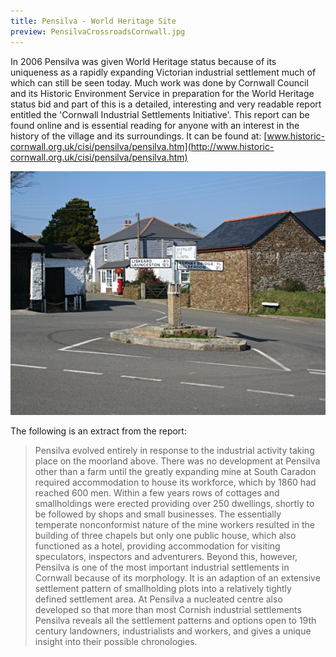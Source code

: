 ```yaml
---
title: Pensilva - World Heritage Site
preview: PensilvaCrossroadsCornwall.jpg
---
```


In 2006 Pensilva was given World Heritage status because of its uniqueness as a rapidly expanding Victorian industrial settlement much of which can still be seen today. Much work was done by Cornwall Council and its Historic Environment Service in preparation for the World Heritage status bid and part of this is a detailed, interesting and very readable report entitled the 'Cornwall Industrial Settlements Initiative'. This report can be found online and is essential reading for anyone with an interest in the history of the village and its surroundings. It can be found at: [www.historic-cornwall.org.uk/cisi/pensilva/pensilva.htm](http://www.historic-cornwall.org.uk/cisi/pensilva/pensilva.htm)

![Pensilva crossroads](./pensilva-world-heritage-site/PensilvaCrossroadsCornwall.jpg)

The following is an extract from the report:

> <span>Pensilva evolved entirely in response to the industrial activity taking place on the moorland above. There was no development at Pensilva other than a farm until the greatly expanding mine at South Caradon required accommodation to house its workforce, which by 1860 had reached 600 men. Within a few years rows of cottages and smallholdings were erected providing over 250 dwellings, shortly to be followed by shops and small businesses. The essentially temperate nonconformist nature of the mine workers resulted in the building of three chapels but only one public house, which also functioned as a hotel, providing accommodation for visiting speculators, inspectors and adventurers. Beyond this, however, Pensilva is one of the most important industrial settlements in Cornwall because of its morphology. It is an adaption of an extensive settlement pattern of smallholding plots into a relatively tightly defined settlement area. At Pensilva a nucleated centre also developed so that more than most Cornish industrial settlements Pensilva reveals all the settlement patterns and options open to 19th century landowners, industrialists and workers, and gives a unique insight into their possible chronologies.</span>
